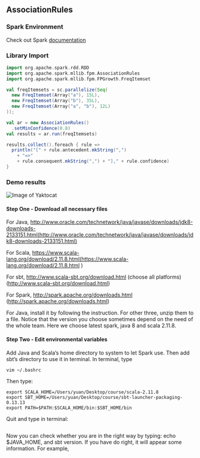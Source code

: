<!--
## Welcome to GitHub Pages

You can use the [editor on GitHub](https://github.com/taoranli/taoranli.github.io-cs239/edit/master/README.md) to maintain and preview the content for your website in Markdown files.

Whenever you commit to this repository, GitHub Pages will run [Jekyll](https://jekyllrb.com/) to rebuild the pages in your site, from the content in your Markdown files.

### Markdown

Markdown is a lightweight and easy-to-use syntax for styling your writing. It includes conventions for

```markdown
Syntax highlighted code block

# Header 1
## Header 2
### Header 3

- Bulleted
- List

1. Numbered
2. List

**Bold** and _Italic_ and `Code` text

[Link](url) and ![Image](src)
```

For more details see [GitHub Flavored Markdown](https://guides.github.com/features/mastering-markdown/).

### Jekyll Themes

Your Pages site will use the layout and styles from the Jekyll theme you have selected in your [repository settings](https://github.com/taoranli/taoranli.github.io-cs239/settings). The name of this theme is saved in the Jekyll `_config.yml` configuration file.

### Support or Contact
Having trouble with Pages? Check out our [documentation](https://help.github.com/categories/github-pages-basics/) or [contact support](https://github.com/contact) and we’ll help you sort it out.
-->

## AssociationRules

### Spark Environment
Check out Spark [documentation](https://spark.apache.org/docs/latest/)

### Library Import
```scala
import org.apache.spark.rdd.RDD
import org.apache.spark.mllib.fpm.AssociationRules
import org.apache.spark.mllib.fpm.FPGrowth.FreqItemset

val freqItemsets = sc.parallelize(Seq(
  new FreqItemset(Array("a"), 15L),
  new FreqItemset(Array("b"), 35L),
  new FreqItemset(Array("a", "b"), 12L)
));

val ar = new AssociationRules()
  .setMinConfidence(0.8)
val results = ar.run(freqItemsets)

results.collect().foreach { rule =>
  println("[" + rule.antecedent.mkString(",")
    + "=>"
    + rule.consequent.mkString(",") + "]," + rule.confidence)
}
```

### Demo results

![Image of Yaktocat](https://octodex.github.com/images/yaktocat.png) 


#### Step One - Download all necessary files

For Java, http://www.oracle.com/technetwork/java/javase/downloads/jdk8-downloads-2133151.html(http://www.oracle.com/technetwork/java/javase/downloads/jdk8-downloads-2133151.html)

For Scala, https://www.scala-lang.org/download/2.11.8.html(https://www.scala-lang.org/download/2.11.8.html ) 

For sbt, http://www.scala-sbt.org/download.html (choose all platforms)(http://www.scala-sbt.org/download.html)

For Spark, http://spark.apache.org/downloads.html (http://spark.apache.org/downloads.html)

For Java, install it by following the instruction. For other three, unzip them to a file. Notice that the version you choose sometimes depend on the need of the whole team. Here we choose latest spark, java 8 and scala 2.11.8.

#### Step Two - Edit environmental variables

Add Java and Scala’s home directory to system to let Spark use. Then add sbt’s directory to use it in terminal. In terminal, type 
```
vim ~/.bashrc
```
Then type:
```export JAVA_HOME=$(/usr/libexec/java_home)
export SCALA_HOME=/Users/yuan/Desktop/course/scala-2.11.8
export SBT_HOME=/Users/yuan/Desktop/course/sbt-launcher-packaging-0.13.13
export PATH=$PATH:$SCALA_HOME/bin:$SBT_HOME/bin
```
Quit and type in terminal:
```source ~/.bashrc
```
Now you can check whether you are in the right way by typing: echo $JAVA_HOME, and sbt version. If you have do right, it will appear some information. For example,


